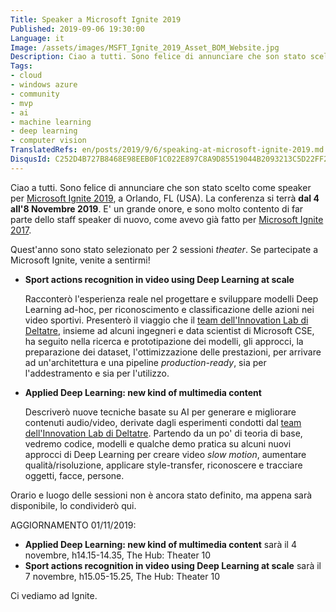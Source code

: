 ```yaml
---
Title: Speaker a Microsoft Ignite 2019
Published: 2019-09-06 19:30:00
Language: it
Image: /assets/images/MSFT_Ignite_2019_Asset_BOM_Website.jpg
Description: Ciao a tutti. Sono felice di annunciare che son stato scelto come speaker per Microsoft Ignite 2019, a Orlando, FL (USA). La conferenza si terrà dal 4 all'8 Novembre 2019. E' un grande onore, e sono molto contento di far parte dello staff speaker di nuovo, come avevo già fatto per Microsoft Ignite 2017.
Tags:
- cloud
- windows azure
- community
- mvp
- ai
- machine learning
- deep learning
- computer vision
TranslatedRefs: en/posts/2019/9/6/speaking-at-microsoft-ignite-2019.md
DisqusId: C252D4B727B8468E98EEB0F1C022E897C8A9D85519044B2093213C5D22FF2F83
---
```

Ciao a tutti. Sono felice di annunciare che son stato scelto come speaker per <a href="https://www.microsoft.com/en-us/ignite/default.aspx" target="_blank">Microsoft Ignite 2019</a>, a Orlando, FL (USA). La conferenza si terr&agrave; **dal 4 all'8 Novembre 2019**. E' un grande onore, e sono molto contento di far parte dello staff speaker di nuovo, come avevo gi&agrave; fatto per <a href="/it/post/2017/08/29/speaker-a-microsoft-ignite-2017.html">Microsoft Ignite 2017</a>.

Quest'anno sono stato selezionato per 2 sessioni *theater*. Se partecipate a Microsoft Ignite, venite a sentirmi!

* **Sport actions recognition in video using Deep Learning at scale**

    Racconter&ograve; l'esperienza reale nel progettare e sviluppare modelli Deep Learning ad-hoc, per riconoscimento e classificazione delle azioni nei video sportivi. Presenter&ograve; il viaggio che il <a href="https://www.deltatre.com" target="_blank">team dell'Innovation Lab di Deltatre</a>, insieme ad alcuni ingegneri e data scientist di Microsoft CSE, ha seguito nella ricerca e prototipazione dei modelli, gli approcci, la preparazione dei dataset, l'ottimizzazione delle prestazioni, per arrivare ad un'architettura e una pipeline *production-ready*, sia per l'addestramento e sia  per l'utilizzo.

* **Applied Deep Learning: new kind of multimedia content**

    Descriver&ograve; nuove tecniche basate su AI per generare e migliorare contenuti audio/video, derivate dagli esperimenti condotti dal <a href="https://www.deltatre.com" target="_blank">team dell'Innovation Lab di Deltatre</a>. Partendo da un po' di teoria di base, vedremo codice, modelli e qualche demo pratica su alcuni nuovi approcci di Deep Learning per creare video *slow motion*, aumentare qualit&agrave;/risoluzione, applicare style-transfer, riconoscere e tracciare oggetti, facce, persone.

Orario e luogo delle sessioni non &egrave; ancora stato definito, ma appena sar&agrave; disponibile, lo condivider&ograve; qui.

AGGIORNAMENTO 01/11/2019:

* **Applied Deep Learning: new kind of multimedia content** sar&agrave; il 4 novembre, h14.15-14.35, The Hub: Theater 10
* **Sport actions recognition in video using Deep Learning at scale** sar&agrave; il 7 novembre, h15.05-15.25, The Hub: Theater 10

Ci vediamo ad Ignite.
